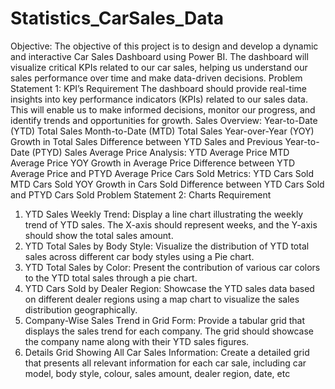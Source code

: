 # Statistics_CarSales_Data
Objective: The objective of this project is to design and develop a dynamic and interactive Car Sales Dashboard using Power BI. The dashboard will visualize critical KPIs related to our car sales, helping us understand our sales performance over time and make data-driven decisions.
Problem Statement 1: KPI’s Requirement
The dashboard should provide real-time insights into key performance indicators (KPIs) related to our sales data. This will enable us to make informed decisions, monitor our progress, and identify trends and opportunities for growth.
Sales Overview:
Year-to-Date (YTD) Total Sales
Month-to-Date (MTD) Total Sales
Year-over-Year (YOY) Growth in Total Sales
Difference between YTD Sales and Previous Year-to-Date (PTYD) Sales
Average Price Analysis:
YTD Average Price
MTD Average Price
YOY Growth in Average Price
Difference between YTD Average Price and PTYD Average Price
Cars Sold Metrics:
YTD Cars Sold
MTD Cars Sold
YOY Growth in Cars Sold
Difference between YTD Cars Sold and PTYD Cars Sold
Problem Statement 2: Charts Requirement
 
1.   YTD Sales Weekly Trend: Display a line chart illustrating the weekly trend of YTD sales. The X-axis should represent weeks, and the Y-axis should show the total sales amount.
2.   YTD Total Sales by Body Style: Visualize the distribution of YTD total sales across different car body styles using a Pie chart.
3.   YTD Total Sales by Color: Present the contribution of various car colors to the YTD total sales through a pie chart.
4.   YTD Cars Sold by Dealer Region: Showcase the YTD sales data based on different dealer regions using a map chart to visualize the sales distribution geographically.
5.   Company-Wise Sales Trend in Grid Form: Provide a tabular grid that displays the sales trend for each company. The grid should showcase the company name along with their YTD sales figures.
6.   Details Grid Showing All Car Sales Information: Create a detailed grid that presents all relevant information for each car sale, including car model, body style, colour, sales amount, dealer region, date, etc

